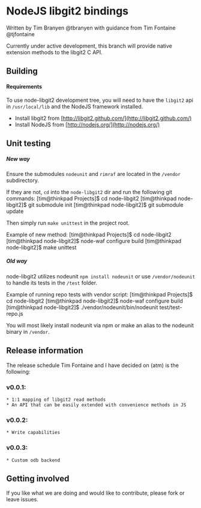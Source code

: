 NodeJS libgit2 bindings
=======================

Written by Tim Branyen @tbranyen 
with guidance from Tim Fontaine @tjfontaine

Currently under active development, this branch will provide native extension methods to the libgit2 C API.

Building
--------

#### Requirements ####
To use node-libgit2 development tree, you will need to have the `libgit2` api in `/usr/local/lib` and the NodeJS
framework installed.

* Install libgit2 from [http://libgit2.github.com/](http://libgit2.github.com/) 
* Install NodeJS from [http://nodejs.org/](http://nodejs.org/)

Unit testing
------------

##### New way #####
Ensure the submodules `nodeunit` and `rimraf` are located in the `/vendor` subdirectory.

If they are not, `cd` into the `node-libgit2` dir and run the following git commands:
    [tim@thinkpad Projects]$ cd node-libgit2
    [tim@thinkpad node-libgit2]$ git submodule init
    [tim@thinkpad node-libgit2]$ git submodule update 

Then simply run `make unittest` in the project root.

Example of new method:
    [tim@thinkpad Projects]$ cd node-libgit2
    [tim@thinkpad node-libgit2]$ node-waf configure build
    [tim@thinkpad node-libgit2]$ make unittest 

##### Old way #####
node-libgit2 utilizes nodeunit `npm install nodeunit` or use `/vendor/nodeunit` to handle its tests in the
`/test` folder.

Example of running repo tests with vendor script:
    [tim@thinkpad Projects]$ cd node-libgit2
    [tim@thinkpad node-libgit2]$ node-waf configure build
    [tim@thinkpad node-libgit2]$ ./vendor/nodeunit/bin/nodeunit test/test-repo.js 

You will most likely install nodeunit via npm or make an alias to the nodeunit binary in `/vendor`.

Release information
-------------------

The release schedule Tim Fontaine and I have decided on (atm) is the following:

### v0.0.1: ###
    * 1:1 mapping of libgit2 read methods
    * An API that can be easily extended with convenience methods in JS

### v0.0.2: ###
    * Write capabilities

### v0.0.3: ###
    * Custom odb backend

Getting involved
----------------

If you like what we are doing and would like to contribute, please fork or leave issues.
